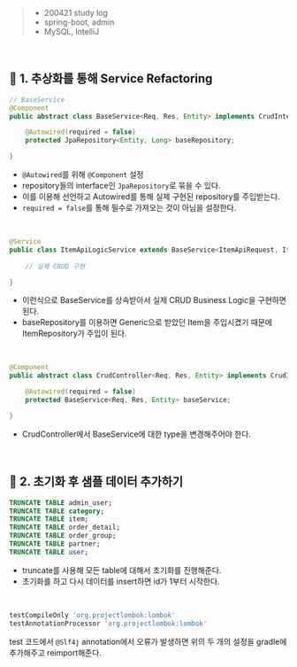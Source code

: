 > - 200421 study log
> - spring-boot, admin
> - MySQL, IntelliJ

<br>

## 🔖 1. **추상화를 통해 Service Refactoring**

```java
// BaseService
@Component
public abstract class BaseService<Req, Res, Entity> implements CrudInterface<Req, Res> {

    @Autowired(required = false)
    protected JpaRepository<Entity, Long> baseRepository;

}
```
- `@Autowired`를 위해 `@Component` 설정
- repository들의 interface인 `JpaRepository`로 묶을 수 있다.
- 이를 이용해 선언하고 Autowired를 통해 실제 구현된 repository를 주입받는다.
- `required = false`를 통해 필수로 가져오는 것이 아님을 설정한다.

<br>

```java
@Service
public class ItemApiLogicService extends BaseService<ItemApiRequest, ItemApiResponse, Item> {
    
    // 실제 CRUD 구현

}
```
- 이런식으로 BaseService를 상속받아서 실제 CRUD Business Logic을 구현하면 된다.
- baseRepository를 이용하면 Generic으로 받았던 Item을 주입시켰기 때문에 ItemRepository가 주입이 된다.

<br>

```java
@Component
public abstract class CrudController<Req, Res, Entity> implements CrudInterface<Req, Res> {

    @Autowired(required = false)
    protected BaseService<Req, Res, Entity> baseService;

}
```
- CrudController에서 BaseService에 대한 type을 변경해주어야 한다.

<br>


## 🔖 2. 초기화 후 샘플 데이터 추가하기

```sql
TRUNCATE TABLE admin_user;
TRUNCATE TABLE category;
TRUNCATE TABLE item;
TRUNCATE TABLE order_detail;
TRUNCATE TABLE order_group;
TRUNCATE TABLE partner;
TRUNCATE TABLE user;
```
- truncate를 사용해 모든 table에 대해서 초기화를 진행해준다.
- 초기화를 하고 다시 데이터를 insert하면 id가 1부터 시작한다.

<br>

```gradle
testCompileOnly 'org.projectlombok:lombok'
testAnnotationProcessor 'org.projectlombok:lombok'
```
test 코드에서 `@Slf4j` annotation에서 오류가 발생하면 위의 두 개의 설정을 gradle에 추가해주고 reimport해준다.

<br>


